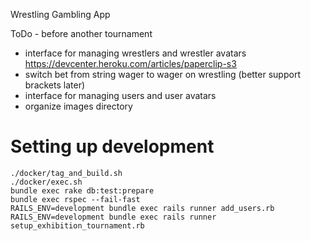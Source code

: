 Wrestling Gambling App

ToDo - before another tournament
- interface for managing wrestlers and wrestler avatars
  https://devcenter.heroku.com/articles/paperclip-s3
- switch bet from string wager to wager on wrestling (better support brackets later)
- interface for managing users and user avatars
- organize images directory

# Setting up development
```
./docker/tag_and_build.sh
./docker/exec.sh
bundle exec rake db:test:prepare
bundle exec rspec --fail-fast
RAILS_ENV=development bundle exec rails runner add_users.rb
RAILS_ENV=development bundle exec rails runner setup_exhibition_tournament.rb
```

